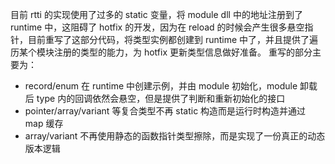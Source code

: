目前 rtti 的实现使用了过多的 static 变量，将 module dll 中的地址注册到了 runtime 中，这阻碍了 hotfix 的开发，因为在 reload 的时候会产生很多悬空指针，目前重写了这部分代码，将类型实例都创建到 runtime 中了，并且提供了遍历某个模块注册的类型的能力，为 hotfix 更新类型信息做好准备。
重写的部分主要为：
* record/enum 在 runtime 中创建示例，并由 module 初始化，module 卸载后 type 内的回调依然会悬空，但是提供了判断和重新初始化的接口
* pointer/array/variant 等复合类型不再 static 构造而是运行时构造并通过 map 缓存
* array/variant 不再使用静态的函数指针类型擦除，而是实现了一份真正的动态版本逻辑